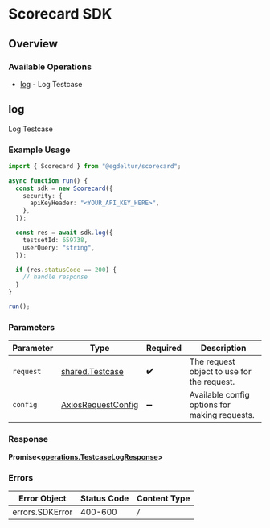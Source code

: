 # Scorecard SDK


## Overview

### Available Operations

* [log](#log) - Log Testcase

## log

Log Testcase

### Example Usage

```typescript
import { Scorecard } from "@egdeltur/scorecard";

async function run() {
  const sdk = new Scorecard({
    security: {
      apiKeyHeader: "<YOUR_API_KEY_HERE>",
    },
  });

  const res = await sdk.log({
    testsetId: 659738,
    userQuery: "string",
  });

  if (res.statusCode == 200) {
    // handle response
  }
}

run();
```

### Parameters

| Parameter                                                    | Type                                                         | Required                                                     | Description                                                  |
| ------------------------------------------------------------ | ------------------------------------------------------------ | ------------------------------------------------------------ | ------------------------------------------------------------ |
| `request`                                                    | [shared.Testcase](../../sdk/models/shared/testcase.md)       | :heavy_check_mark:                                           | The request object to use for the request.                   |
| `config`                                                     | [AxiosRequestConfig](https://axios-http.com/docs/req_config) | :heavy_minus_sign:                                           | Available config options for making requests.                |


### Response

**Promise<[operations.TestcaseLogResponse](../../sdk/models/operations/testcaselogresponse.md)>**
### Errors

| Error Object    | Status Code     | Content Type    |
| --------------- | --------------- | --------------- |
| errors.SDKError | 400-600         | */*             |
